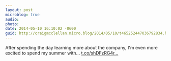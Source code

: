 ```yaml
---
layout: post
microblog: true
audio: 
photo: 
date: 2014-05-10 16:10:02 -0600
guid: http://craigmcclellan.micro.blog/2014/05/10/t465252447036792834.html
---
```

After spending the day learning more about the company, I'm even more excited to spend my summer with… [t.co/shDFzRG4r...](http://t.co/shDFzRG4rf)

